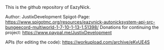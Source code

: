 This is the github repository of EazyNick.

Author: JustixDevelopment
Spigot-Page: https://www.spigotmc.org/resources/eazynick-autonicksystem-api-src-bungeecord-multiworld-1-7-10-1-13-1.51398/
Donations for continuing the project: https://www.paypal.me/JustixDevelopment

APIs (for editing the code):
https://workupload.com/archive/eKvUE4S
